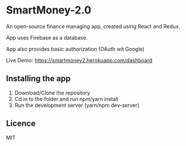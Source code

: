 # SmartMoney-2.0
An open-source finance managing app, created using React and Redux.

App uses Firebase as a database.

App also provides basic authorization (OAuth wit Google)

Live Demo: https://smartmoney2.herokuapp.com/dashboard

## Installing the app
1. Download/Clone the repository
2. Cd in to the folder and run npm/yarn install
3. Run the development server (yarn/npm dev-server)

## Licence
MIT
